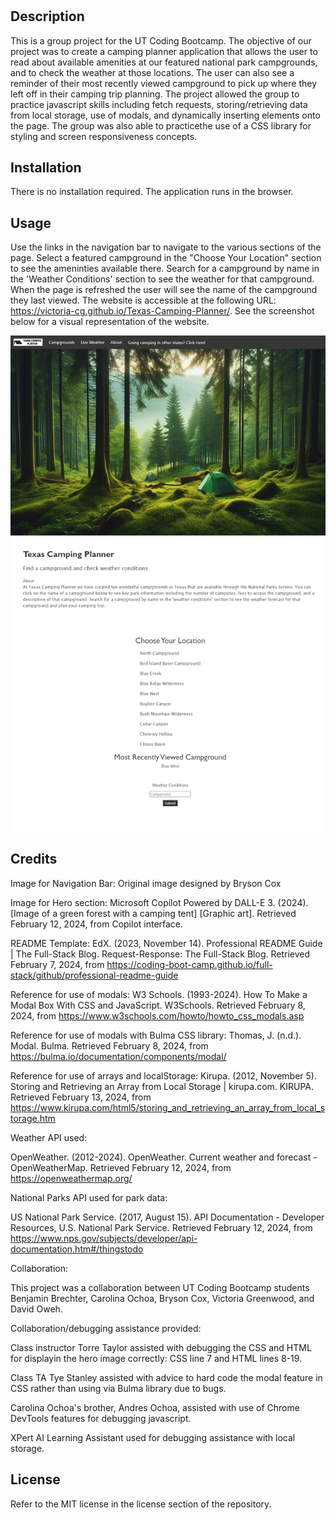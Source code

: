 # <Camping-Planner>

## Description

This is a group project for the UT Coding Bootcamp. The objective of our project was to create a camping planner application that allows the user to read about available amenities at our featured national park campgrounds, and to check the weather at those locations. The user can also see a reminder of their most recently viewed campground to pick up where they left off in their camping trip planning. The project allowed the group to practice javascript skills including fetch requests, storing/retrieving data from local storage, use of modals, and dynamically inserting elements onto the page. The group was also able to practicethe use of a CSS library for styling and screen responsiveness concepts.


## Installation

There is no installation required. The application runs in the browser.

## Usage

Use the links in the navigation bar to navigate to the various sections of the page. Select a featured campground in the "Choose Your Location" section to see the ameninties available there. Search for a campground by name in the 'Weather Conditions' section to see the weather for that campground. When the page is refreshed the user will see the name of the campground they last viewed. The website is accessible at the following URL: https://victoria-cg.github.io/Texas-Camping-Planner/. See the screenshot below for a visual representation of the website.



![screenshot of the Texas Camping Planner Website](assets/images/camping-planner-screenshot.png)

## Credits

Image for Navigation Bar:
Original image designed by Bryson Cox

Image for Hero section:
Microsoft Copilot Powered by DALL-E 3. (2024). [Image of a green forest with a camping tent] [Graphic art]. Retrieved February 12, 2024, from Copilot interface.

README Template:
EdX. (2023, November 14). Professional README Guide | The Full-Stack Blog. Request-Response: The Full-Stack Blog. Retrieved February 7, 2024, from https://coding-boot-camp.github.io/full-stack/github/professional-readme-guide

Reference for use of modals:
W3 Schools. (1993-2024). How To Make a Modal Box With CSS and JavaScript. W3Schools. Retrieved February 8, 2024, from https://www.w3schools.com/howto/howto_css_modals.asp

Reference for use of modals with Bulma CSS library:
Thomas, J. (n.d.). Modal. Bulma. Retrieved February 8, 2024, from https://bulma.io/documentation/components/modal/

Reference for use of arrays and localStorage:
Kirupa. (2012, November 5). Storing and Retrieving an Array from Local Storage | kirupa.com. KIRUPA. Retrieved February 13, 2024, from https://www.kirupa.com/html5/storing_and_retrieving_an_array_from_local_storage.htm

Weather API used:

OpenWeather. (2012-2024). OpenWeather. Сurrent weather and forecast - OpenWeatherMap. Retrieved February 12, 2024, from https://openweathermap.org/

National Parks API used for park data: 

US National Park Service. (2017, August 15). API Documentation - Developer Resources, U.S. National Park Service. Retrieved February 12, 2024, from https://www.nps.gov/subjects/developer/api-documentation.htm#/thingstodo


Collaboration:

This project was a collaboration between UT Coding Bootcamp students Benjamin Brechter, Carolina Ochoa, Bryson Cox, Victoria Greenwood, and David Oweh.

Collaboration/debugging assistance provided:

Class instructor Torre Taylor assisted with debugging the CSS and HTML for displayin the hero image correctly: CSS line 7 and HTML lines 8-19.

Class TA Tye Stanley assisted with advice to hard code the modal feature in CSS rather than using via Bulma library due to bugs.

Carolina Ochoa's brother, Andres Ochoa, assisted with use of Chrome DevTools features for debugging javascript.

XPert AI Learning Assistant used for debugging assistance with local storage.

## License

Refer to the MIT license in the license section of the repository.
